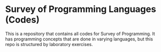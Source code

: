 # Survey of Programming Languages (Codes)
This is a repository that contains all codes for Survey of Programming. It has programming concepts that are done in varying languages, but this repo is structured by laboratory exercises.
